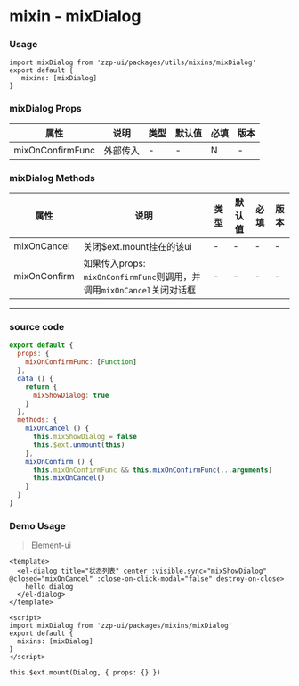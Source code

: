 # mixin - mixDialog

### Usage
```
import mixDialog from 'zzp-ui/packages/utils/mixins/mixDialog'
export default {
   mixins: [mixDialog]
}
```


### mixDialog Props 

| 属性 | 说明 | 类型 | 默认值 | 必填 | 版本 |
| ---- | ---- | ---- | ---- | ---- | ---- |
| mixOnConfirmFunc | 外部传入 | - | - | N | - |

### mixDialog Methods 

| 属性 | 说明 | 类型 | 默认值 | 必填 | 版本 |
| ---- | ---- | ---- | ---- | ---- | ---- |
| mixOnCancel | 关闭$ext.mount挂在的该ui | - | - | - | - |
| mixOnConfirm | 如果传入props: `mixOnConfirmFunc`则调用，并调用`mixOnCancel`关闭对话框 | - | - | - | - |
 
 ---
 
 ### source code
```javascript
export default {
  props: {
    mixOnConfirmFunc: [Function]
  },
  data () {
    return {
      mixShowDialog: true
    }
  },
  methods: {
    mixOnCancel () {
      this.mixShowDialog = false
      this.$ext.unmount(this)
    },
    mixOnConfirm () {
      this.mixOnConfirmFunc && this.mixOnConfirmFunc(...arguments)
      this.mixOnCancel()
    }
  }
}
```

### Demo Usage
> Element-ui
```vue
<template>
  <el-dialog title="状态列表" center :visible.sync="mixShowDialog" @closed="mixOnCancel" :close-on-click-modal="false" destroy-on-close>
    hello dialog
  </el-dialog>
</template>

<script>
import mixDialog from 'zzp-ui/packages/mixins/mixDialog'
export default {
  mixins: [mixDialog]
}
</script>

```
`this.$ext.mount(Dialog, { props: {} })`
